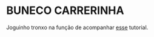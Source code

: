 # BUNECO CARRERINHA
Joguinho tronxo na função de acompanhar [esse](https://www.youtube.com/playlist?list=PLPRT_JORnIupqWsjRpJZjG07N01Wsw_GJ) tutorial.
